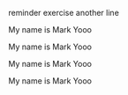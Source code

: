 reminder exercise
another line

My name is Mark
Yooo


My name is Mark
Yooo


My name is Mark
Yooo


My name is Mark
Yooo

